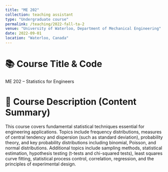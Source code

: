 ```yaml
---
title: "ME 202"
collection: teaching assistant
type: "Undergraduate course"
permalink: /teaching/2022-fall-ta-2
venue: "University of Waterloo, Department of Mechanical Engineering"
date: 2022-09-01
location: "Waterloo, Canada"
---
```


📚 Course Title & Code
======
ME 202 – Statistics for Engineers

🧾 Course Description (Content Summary)
======
This course covers fundamental statistical techniques essential for engineering applications. Topics include frequency distributions, measures of central tendency and dispersion (such as standard deviation), probability theory, and key probability distributions including binomial, Poisson, and normal distributions. Additional topics include sampling methods, statistical estimation, hypothesis testing (t-tests and chi-squared tests), least squares curve fitting, statistical process control, correlation, regression, and the principles of experimental design.



